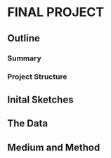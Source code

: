 
# FINAL PROJECT


## Outline

### Summary

### Project Structure

## Inital Sketches

## The Data

## Medium and Method
